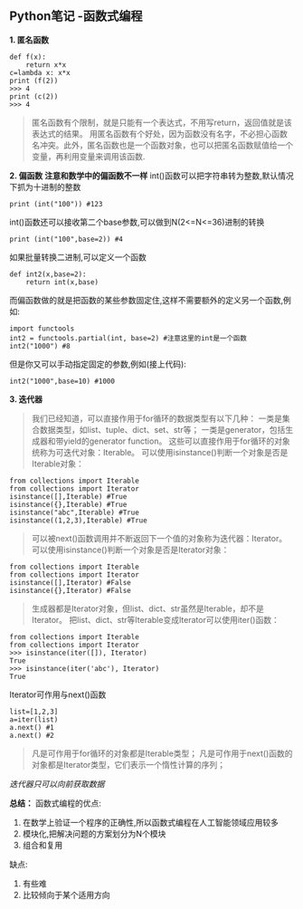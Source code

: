 ## Python笔记 -函数式编程
**1. 匿名函数**
```
def f(x):
    return x*x
c=lambda x: x*x
print (f(2))
>>> 4
print (c(2))
>>> 4
```

> 匿名函数有个限制，就是只能有一个表达式，不用写return，返回值就是该表达式的结果。
用匿名函数有个好处，因为函数没有名字，不必担心函数名冲突。此外，匿名函数也是一个函数对象，也可以把匿名函数赋值给一个变量，再利用变量来调用该函数.

**2. 偏函数**
**注意和数学中的偏函数不一样**
int()函数可以把字符串转为整数,默认情况下抓为十进制的整数

```print (int("100")) #123```

int()函数还可以接收第二个base参数,可以做到N(2<=N<=36)进制的转换

```print (int("100",base=2)) #4```

如果批量转换二进制,可以定义一个函数
```
def int2(x,base=2):
    return int(x,base)
```
而偏函数做的就是把函数的某些参数固定住,这样不需要额外的定义另一个函数,例如:
```
import functools
int2 = functools.partial(int, base=2) #注意这里的int是一个函数
int2("1000") #8
```
但是你又可以手动指定固定的参数,例如(接上代码):

```int2("1000",base=10) #1000```

**3. 迭代器**
>我们已经知道，可以直接作用于for循环的数据类型有以下几种：
一类是集合数据类型，如list、tuple、dict、set、str等；
一类是generator，包括生成器和带yield的generator function。
这些可以直接作用于for循环的对象统称为可迭代对象：Iterable。
可以使用isinstance()判断一个对象是否是Iterable对象：
```
from collections import Iterable
from collections import Iterator
isinstance([],Iterable) #True
isinstance({},Iterable) #True
isinstance("abc",Iterable) #True
isinstance((1,2,3),Iterable) #True
```
>可以被next()函数调用并不断返回下一个值的对象称为迭代器：Iterator。
可以使用isinstance()判断一个对象是否是Iterator对象：
```
from collections import Iterable
from collections import Iterator
isinstance([],Iterator) #False
isinstance({},Iterator) #False
```
>生成器都是Iterator对象，但list、dict、str虽然是Iterable，却不是Iterator。
把list、dict、str等Iterable变成Iterator可以使用iter()函数：
```
from collections import Iterable
from collections import Iterator
>>> isinstance(iter([]), Iterator)
True
>>> isinstance(iter('abc'), Iterator)
True
```
Iterator可作用与next()函数
```
list=[1,2,3]
a=iter(list)
a.next() #1
a.next() #2
```
>凡是可作用于for循环的对象都是Iterable类型；
凡是可作用于next()函数的对象都是Iterator类型，它们表示一个惰性计算的序列；

*迭代器只可以向前获取数据*

**总结：**
函数式编程的优点:
1. 在数学上验证一个程序的正确性,所以函数式编程在人工智能领域应用较多
2. 模块化,把解决问题的方案划分为N个模块
3. 组合和复用

缺点:
1. 有些难
2. 比较倾向于某个适用方向

